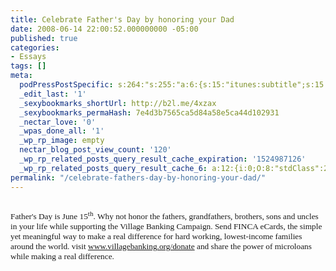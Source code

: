 ```yaml
---
title: Celebrate Father's Day by honoring your Dad
date: 2008-06-14 22:00:52.000000000 -05:00
published: true
categories:
- Essays
tags: []
meta:
  podPressPostSpecific: s:264:"s:255:"a:6:{s:15:"itunes:subtitle";s:15:"##PostExcerpt##";s:14:"itunes:summary";s:15:"##PostExcerpt##";s:15:"itunes:keywords";s:17:"##WordPressCats##";s:13:"itunes:author";s:10:"##Global##";s:15:"itunes:explicit";s:7:"Default";s:12:"itunes:block";s:7:"Default";}";";
  _edit_last: '1'
  _sexybookmarks_shortUrl: http://b2l.me/4xzax
  _sexybookmarks_permaHash: 7e4d3b7565ca5d84a58e5ca44d102931
  _nectar_love: '0'
  _wpas_done_all: '1'
  _wp_rp_image: empty
  nectar_blog_post_view_count: '120'
  _wp_rp_related_posts_query_result_cache_expiration: '1524987126'
  _wp_rp_related_posts_query_result_cache_6: a:12:{i:0;O:8:"stdClass":2:{s:7:"post_id";s:3:"682";s:5:"score";s:16:"69.3436252128444";}i:1;O:8:"stdClass":2:{s:7:"post_id";s:4:"2378";s:5:"score";s:17:"27.01792219518389";}i:2;O:8:"stdClass":2:{s:7:"post_id";s:4:"1145";s:5:"score";s:18:"25.618056664044307";}i:3;O:8:"stdClass":2:{s:7:"post_id";s:3:"590";s:5:"score";s:18:"23.866849473639117";}i:4;O:8:"stdClass":2:{s:7:"post_id";s:3:"817";s:5:"score";s:18:"22.148854553175916";}i:5;O:8:"stdClass":2:{s:7:"post_id";s:3:"680";s:5:"score";s:17:"21.04139926236278";}i:6;O:8:"stdClass":2:{s:7:"post_id";s:4:"1383";s:5:"score";s:18:"20.102136744238333";}i:7;O:8:"stdClass":2:{s:7:"post_id";s:4:"4765";s:5:"score";s:16:"19.9358196166886";}i:8;O:8:"stdClass":2:{s:7:"post_id";s:4:"1188";s:5:"score";s:18:"18.481137500874635";}i:9;O:8:"stdClass":2:{s:7:"post_id";s:3:"325";s:5:"score";s:18:"16.643150583502383";}i:10;O:8:"stdClass":2:{s:7:"post_id";s:4:"3436";s:5:"score";s:17:"16.64315058344372";}i:11;O:8:"stdClass":2:{s:7:"post_id";s:2:"49";s:5:"score";s:18:"15.426783918658428";}}
permalink: "/celebrate-fathers-day-by-honoring-your-dad/"
---
```

<p style="text-align: center;"><img class="alignnone size-medium wp-image-693 aligncenter" title="Village Banking" src="{{ site.baseurl }}/posts/2008/06/villagebanking.jpg" alt="" />

<span style="font-family: Georgia;"><span style="font-size: 10pt;"><span style="font-family: Georgia;">Father's Day is June 15<sup>th</sup>. Why not honor the fathers, grandfathers, brothers, sons and uncles in your life while supporting the Village Banking Campaign. Send FINCA eCards, the simple yet meaningful way to make a real difference for hard working, lowest-income families around the world. visit <a href="http://www.kintera.org/TR.asp?a=mmK0JfM0IjJZJqL&amp;s=lvL3KfNYLqK4JiOXJsE&amp;m=msIUJ4NMIlI5G" target="_blank" rel="nofollow"><span style="font-family: Georgia;" rel="nofollow"><span style="font-size: 12pt;" rel="nofollow"><span style="font-size: 10pt;" rel="nofollow">www.villagebanking.org/donate</span></span></span><span style="font-family: Georgia;" rel="nofollow"><span style="font-size: 12pt;" rel="nofollow"><span style="font-size: 10pt;" rel="nofollow"> </span></span></span></a></span><span style="font-family: Georgia;"><span style="font-size: 12pt;"><span style="font-size: 10pt;">and share the power of microloans while making a real difference.</span></span></span></span></span></p>
